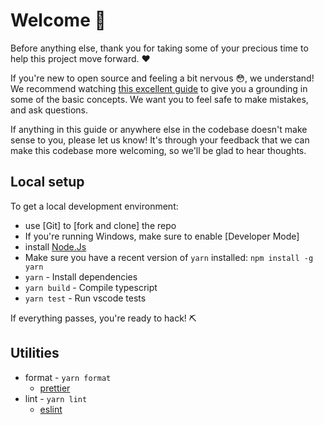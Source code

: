 # Welcome 💖

Before anything else, thank you for taking some of your precious time to help this project move forward. ❤️

If you're new to open source and feeling a bit nervous 😳, we understand! We recommend watching [this excellent guide](https://egghead.io/talks/git-how-to-make-your-first-open-source-contribution)
to give you a grounding in some of the basic concepts. We want you to feel safe to make mistakes, and ask questions.

If anything in this guide or anywhere else in the codebase doesn't make sense to you, please let us know! It's through your feedback that we can make this codebase more welcoming, so we'll be glad to hear thoughts.

## Local setup

To get a local development environment:

* use [Git] to [fork and clone] the repo
* If you're running Windows, make sure to enable [Developer Mode]
* install [Node.Js](https://nodejs.org/en/)
* Make sure you have a recent version of `yarn` installed: `npm install -g yarn`
* `yarn` - Install dependencies
* `yarn build` - Compile typescript
* `yarn test` - Run vscode tests

If everything passes, you're ready to hack! ⛏

## Utilities

* format - `yarn format`
  * [prettier](https://github.com/prettier/prettier)
* lint - `yarn lint`
  * [eslint](https://eslint.org/)
